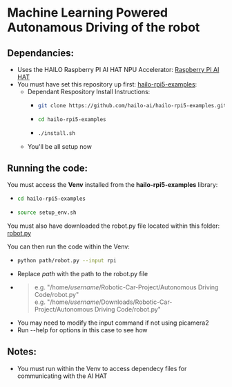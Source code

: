 # Machine Learning Powered Autonamous Driving of the robot  

## Dependancies:  
- Uses the HAILO Raspberry PI AI HAT NPU Accelerator: [Raspberry PI AI HAT](https://www.raspberrypi.com/products/ai-hat/)  
- You must have set this repository up first: [hailo-rpi5-examples](https://github.com/hailo-ai/hailo-rpi5-examples):
  - Dependant Respository Install Instructions:
    - ```bash
      git clone https://github.com/hailo-ai/hailo-rpi5-examples.git
      ```
    - ```bash
      cd hailo-rpi5-examples
      ```
    - ```bash
      ./install.sh
      ```
  - You'll be all setup now  

## Running the code:  
You must access the **Venv** installed from the **hailo-rpi5-examples** library:
- ```bash
  cd hailo-rpi5-examples
  ```
- ```bash
  source setup_env.sh
  ```
You must also have downloaded the robot.py file located within this folder:
[robot.py](https://github.com/Starman7312/Robotic-Car-Project/blob/2722a39ef8a3fbd1f0c879badb777c0f49078721/Autonomous%20Driving%20Code/robot.py)

You can then run the code within the Venv:
- ```bash
  python path/robot.py --input rpi
  ```
- Replace *path* with the path to the robot.py file
- >e.g. "/home/*username*/Robotic-Car-Project/Autonomous Driving Code/robot.py"  
  >e.g. "/home/*username*/Downloads/Robotic-Car-Project/Autonomous Driving Code/robot.py"  
- You may need to modify the input command if not using picamera2
- Run --help for options in this case to see how

## Notes:
- You must run within the Venv to access dependecy files for communicating with the AI HAT

